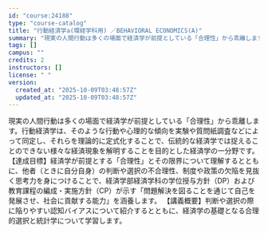 ```yaml
---
id: "course:24188"
type: "course-catalog"
title: "行動経済学a(環経学科用) ／BEHAVIORAL ECONOMICS(A)"
summary: "現実の人間行動は多くの場面で経済学が前提としている「合理性」から乖離します。行動経済学は、そのような行動や心理的な傾向を実験や質問紙調査などによって同定し、それらを理論的に定式化することで、伝統的な経済学では捉えることのできない様々な経済現…"
tags: []
campus: ""
credits: 2
instructors: []
license: " "
version:
  created_at: "2025-10-09T03:48:57Z"
  updated_at: "2025-10-09T03:48:57Z"
---
```


現実の人間行動は多くの場面で経済学が前提としている「合理性」から乖離します。行動経済学は、そのような行動や心理的な傾向を実験や質問紙調査などによって同定し、それらを理論的に定式化することで、伝統的な経済学では捉えることのできない様々な経済現象を解明することを目的とした経済学の一分野です。 【達成目標】経済学が前提とする「合理性」とその限界について理解するとともに、他者（ときに自分自身）の判断や選択の不合理性、制度や政策の欠陥を見抜く思考力を身につけることで、経済学部経済学科の学位授与方針（DP）および教育課程の編成・実施方針（CP）が示す「問題解決を図ることを通じて自己を発展させ、社会に貢献する能力」を涵養します。 【講義概要】判断や選択の際に陥りやすい認知バイアスについて紹介するとともに、経済学の基礎となる合理的選択と統計学について学習します。
